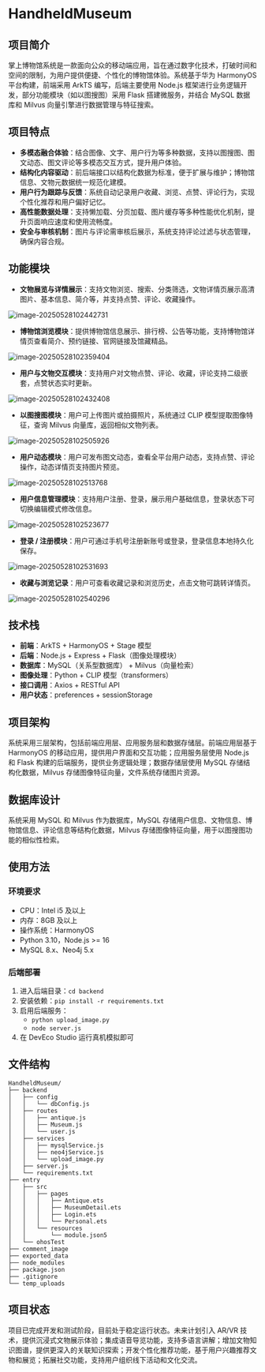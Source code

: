 # HandheldMuseum

## 项目简介
掌上博物馆系统是一款面向公众的移动端应用，旨在通过数字化技术，打破时间和空间的限制，为用户提供便捷、个性化的博物馆体验。系统基于华为 HarmonyOS 平台构建，前端采用 ArkTS 编写，后端主要使用 Node.js 框架进行业务逻辑开发，部分功能模块（如以图搜图）采用 Flask 搭建微服务，并结合 MySQL 数据库和 Milvus 向量引擎进行数据管理与特征搜索。

## 项目特点
- **多模态融合体验**：结合图像、文字、用户行为等多种数据，支持以图搜图、图文动态、图文评论等多模态交互方式，提升用户体验。
- **结构化内容驱动**：前后端接口以结构化数据为标准，便于扩展与维护；博物馆信息、文物元数据统一规范化建模。
- **用户行为跟踪与反馈**：系统自动记录用户收藏、浏览、点赞、评论行为，实现个性化推荐和用户偏好记忆。
- **高性能数据处理**：支持懒加载、分页加载、图片缓存等多种性能优化机制，提升页面响应速度和使用流畅度。
- **安全与审核机制**：图片与评论需审核后展示，系统支持评论过滤与状态管理，确保内容合规。

## 功能模块
- **文物展览与详情展示**：支持文物浏览、搜索、分类筛选，文物详情页展示高清图片、基本信息、简介等，并支持点赞、评论、收藏操作。

![image-20250528102442731](https://github.com/BUCT-CS2201/HandheldMuseum/blob/main/image/image-20250528102442731.png)

- **博物馆浏览模块**：提供博物馆信息展示、排行榜、公告等功能，支持博物馆详情页查看简介、预约链接、官网链接及馆藏精品。

![image-20250528102359404](.\image\image-20250528102359404.png)

- **用户与文物交互模块**：支持用户对文物点赞、评论、收藏，评论支持二级嵌套，点赞状态实时更新。

![image-20250528102432408](.\image\image-20250528102432408.png)

- **以图搜图模块**：用户可上传图片或拍摄照片，系统通过 CLIP 模型提取图像特征，查询 Milvus 向量库，返回相似文物列表。

![image-20250528102505926](.\image\image-20250528102505926.png)

- **用户动态模块**：用户可发布图文动态，查看全平台用户动态，支持点赞、评论操作，动态详情页支持图片预览。

![image-20250528102513768](.\image\image-20250528102513768.png)

- **用户信息管理模块**：支持用户注册、登录，展示用户基础信息，登录状态下可切换编辑模式修改信息。

![image-20250528102523677](.\image\image-20250528102523677.png)

- **登录 / 注册模块**：用户可通过手机号注册新账号或登录，登录信息本地持久化保存。

![image-20250528102531693](.\image\image-20250528102531693.png)

- **收藏与浏览记录**：用户可查看收藏记录和浏览历史，点击文物可跳转详情页。

![image-20250528102540296](.\image\image-20250528102540296.png)

## 技术栈
- **前端**：ArkTS + HarmonyOS + Stage 模型
- **后端**：Node.js + Express + Flask（图像处理模块）
- **数据库**：MySQL（关系型数据库） + Milvus（向量检索）
- **图像处理**：Python + CLIP 模型（transformers）
- **接口调用**：Axios + RESTful API
- **用户状态**：preferences + sessionStorage

## 项目架构
系统采用三层架构，包括前端应用层、应用服务层和数据存储层。前端应用层基于 HarmonyOS 的移动应用，提供用户界面和交互功能；应用服务层使用 Node.js 和 Flask 构建的后端服务，提供业务逻辑处理；数据存储层使用 MySQL 存储结构化数据，Milvus 存储图像特征向量，文件系统存储图片资源。

## 数据库设计
系统采用 MySQL 和 Milvus 作为数据库，MySQL 存储用户信息、文物信息、博物馆信息、评论信息等结构化数据，Milvus 存储图像特征向量，用于以图搜图功能的相似性检索。

## 使用方法
### 环境要求
- CPU：Intel i5 及以上
- 内存：8GB 及以上
- 操作系统：HarmonyOS
- Python 3.10，Node.js >= 16
- MySQL 8.x、Neo4j 5.x

### 后端部署
1. 进入后端目录：`cd backend`
2. 安装依赖：`pip install -r requirements.txt`
3. 启用后端服务：
   - `python upload_image.py`
   - `node server.js`
4. 在 DevEco Studio 运行真机模拟即可

## 文件结构
```
HandheldMuseum/
├── backend
│   ├── config
│   │   └── dbConfig.js
│   ├── routes
│   │   ├── antique.js
│   │   ├── Museum.js
│   │   └── user.js
│   ├── services
│   │   ├── mysqlService.js
│   │   ├── neo4jService.js
│   │   └── upload_image.py
│   ├── server.js
│   └── requirements.txt
├── entry
│   ├── src
│   │   ├── pages
│   │   │   ├── Antique.ets
│   │   │   ├── MuseumDetail.ets
│   │   │   ├── Login.ets
│   │   │   └── Personal.ets
│   │   └── resources
│   │       └── module.json5
│   └── ohosTest
├── comment_image
├── exported_data
├── node_modules
├── package.json
├── .gitignore
└── temp_uploads
```

## 项目状态
项目已完成开发和测试阶段，目前处于稳定运行状态。未来计划引入 AR/VR 技术，提供沉浸式文物展示体验；集成语音导览功能，支持多语言讲解；增加文物知识图谱，提供更深入的关联知识探索；开发个性化推荐功能，基于用户兴趣推荐文物和展览；拓展社交功能，支持用户组织线下活动和文化交流。
